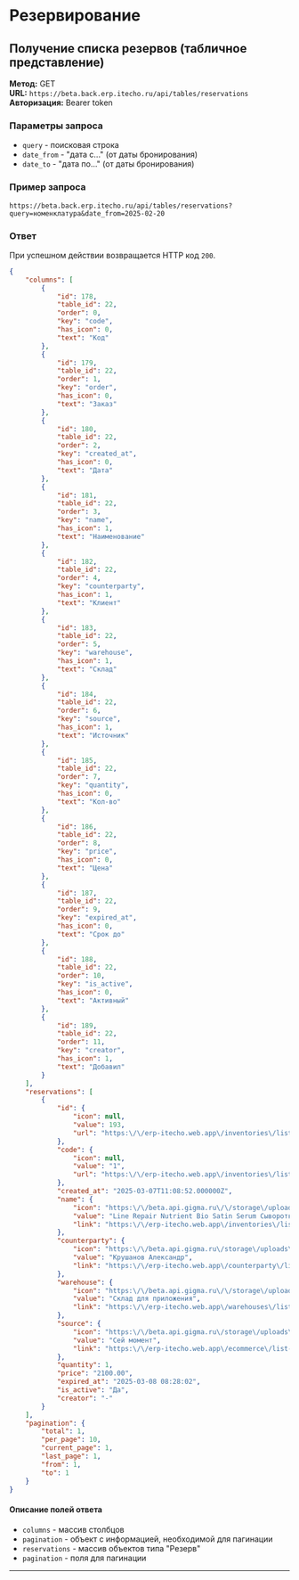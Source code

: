 # Резервирование

## Получение списка резервов (табличное представление)

**Метод:** GET  
**URL:** `https://beta.back.erp.itecho.ru/api/tables/reservations`  
**Авторизация:** Bearer token

### Параметры запроса

- `query` - поисковая строка
- `date_from` - "дата с..." (от даты бронирования)
- `date_to` - "дата по..." (от даты бронирования)

### Пример запроса  

`https://beta.back.erp.itecho.ru/api/tables/reservations?query=номенклатура&date_from=2025-02-20`

### Ответ

При успешном действии возвращается HTTP код `200`.
```json
{
	"columns": [
		{
			"id": 178,
			"table_id": 22,
			"order": 0,
			"key": "code",
			"has_icon": 0,
			"text": "Код"
		},
		{
			"id": 179,
			"table_id": 22,
			"order": 1,
			"key": "order",
			"has_icon": 0,
			"text": "Заказ"
		},
		{
			"id": 180,
			"table_id": 22,
			"order": 2,
			"key": "created_at",
			"has_icon": 0,
			"text": "Дата"
		},
		{
			"id": 181,
			"table_id": 22,
			"order": 3,
			"key": "name",
			"has_icon": 1,
			"text": "Наименование"
		},
		{
			"id": 182,
			"table_id": 22,
			"order": 4,
			"key": "counterparty",
			"has_icon": 1,
			"text": "Клиент"
		},
		{
			"id": 183,
			"table_id": 22,
			"order": 5,
			"key": "warehouse",
			"has_icon": 1,
			"text": "Склад"
		},
		{
			"id": 184,
			"table_id": 22,
			"order": 6,
			"key": "source",
			"has_icon": 1,
			"text": "Источник"
		},
		{
			"id": 185,
			"table_id": 22,
			"order": 7,
			"key": "quantity",
			"has_icon": 0,
			"text": "Кол-во"
		},
		{
			"id": 186,
			"table_id": 22,
			"order": 8,
			"key": "price",
			"has_icon": 0,
			"text": "Цена"
		},
		{
			"id": 187,
			"table_id": 22,
			"order": 9,
			"key": "expired_at",
			"has_icon": 0,
			"text": "Срок до"
		},
		{
			"id": 188,
			"table_id": 22,
			"order": 10,
			"key": "is_active",
			"has_icon": 0,
			"text": "Активный"
		},
		{
			"id": 189,
			"table_id": 22,
			"order": 11,
			"key": "creator",
			"has_icon": 1,
			"text": "Добавил"
		}
	],
	"reservations": [
		{
			"id": {
				"icon": null,
				"value": 193,
				"url": "https:\/\/erp-itecho.web.app\/inventories\/list-inventories\/57013"
			},
			"code": {
				"icon": null,
				"value": "1",
				"url": "https:\/\/erp-itecho.web.app\/inventories\/list-inventories\/57013"
			},
			"created_at": "2025-03-07T11:08:52.000000Z",
			"name": {
				"icon": "https:\/\/beta.api.gigma.ru\/\/storage\/uploads\/FCusoYbrnJTaiN8C0bWmNt4HxZLru0ItXEBaH9UW.jpg",
				"value": "Line Repair Nutrient Bio Satin Serum Сыворотка «Био-Сатин», 30 мл",
				"link": "https:\/\/erp-itecho.web.app\/inventories\/list-inventories\/57013"
			},
			"counterparty": {
				"icon": "https:\/\/beta.api.gigma.ru\/storage\/uploads\/default.svg",
				"value": "Крушанов Александр",
				"link": "https:\/\/erp-itecho.web.app\/counterparty\/list-counterparty\/121"
			},
			"warehouse": {
				"icon": "https:\/\/beta.api.gigma.ru\/\/storage\/uploads\/tsLs3JTSLCTFgSyDsdtxFsweHEbTTvn0HeqUepNr.webp",
				"value": "Склад для приложения",
				"link": "https:\/\/erp-itecho.web.app\/warehouses\/list-warehouses\/50"
			},
			"source": {
				"icon": "https:\/\/beta.api.gigma.ru\/storage\/uploads\/default.svg",
				"value": "Сей момент",
				"link": "https:\/\/erp-itecho.web.app\/ecommerce\/list-ecommerce\/37"
			},
			"quantity": 1,
			"price": "2100.00",
			"expired_at": "2025-03-08 08:28:02",
			"is_active": "Да",
			"creator": "-"
		}
	],
	"pagination": {
		"total": 1,
		"per_page": 10,
		"current_page": 1,
		"last_page": 1,
		"from": 1,
		"to": 1
	}
}
```

#### Описание полей ответа

- `columns` - массив столбцов
- `pagination` - объект с информацией, необходимой для пагинации
- `reservations` - массив объектов типа "Резерв"
- `pagination` - поля для пагинации

---

